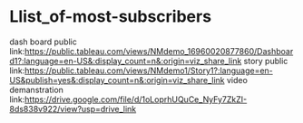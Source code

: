 # Llist_of-most-subscribers


dash board public link:https://public.tableau.com/views/NMdemo_16960020877860/Dashboard1?:language=en-US&:display_count=n&:origin=viz_share_link
story public link:https://public.tableau.com/views/NMdemo1/Story1?:language=en-US&publish=yes&:display_count=n&:origin=viz_share_link
video demanstration link:https://drive.google.com/file/d/1oLoprhUQuCe_NyFy7ZkZI-8ds838v922/view?usp=drive_link
